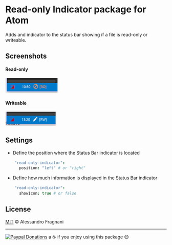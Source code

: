 # Read-only Indicator package for Atom

Adds and indicator to the status bar showing if a file is read-only or writeable.

## Screenshots

#### Read-only

![Read-only](https://raw.githubusercontent.com/alefragnani/atom-read-only-indicator/master/readonly.png)

#### Writeable

![Writeable](https://raw.githubusercontent.com/alefragnani/atom-read-only-indicator/master/writeable.png)

## Settings

* Define the position where the Status Bar indicator is located
```cson
    "read-only-indicator": 
      position: "left" # or "right"
```

* Define how much information is displayed in the Status Bar indicator
```cson
    "read-only-indicator": 
      showIcon: true # or false
```

## License

[MIT](LICENSE.md) &copy; Alessandro Fragnani

---

[![Paypal Donations](https://www.paypalobjects.com/en_US/i/btn/btn_donate_SM.gif)](https://www.paypal.com/cgi-bin/webscr?cmd=_donations&business=EP57F3B6FXKTU&lc=US&item_name=Alessandro%20Fragnani&item_number=atom%20plugins&currency_code=USD&bn=PP%2dDonationsBF%3abtn_donateCC_LG%2egif%3aNonHosted) a :coffee: if you enjoy using this package :wink:

